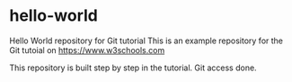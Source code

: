 # hello-world
Hello World repository for Git tutorial
This is an example repository for the Git tutoial on https://www.w3schools.com

This repository is built step by step in the tutorial.
Git access done.
